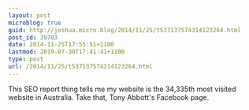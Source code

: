 ```yaml
---
layout: post
microblog: true
guid: http://joshua.micro.blog/2014/11/25/t537137574314123264.html
post_id: 39703
date: 2014-11-25T17:55:51+1100
lastmod: 2019-07-30T17:41:41+1100
type: post
url: /2014/11/25/t537137574314123264.html
---
```

This SEO report thing tells me my website is the 34,335th most visited website in Australia. Take that, Tony Abbott's Facebook page.
